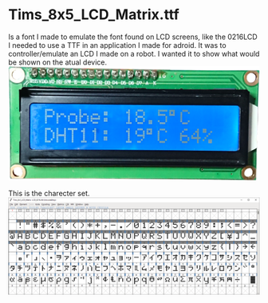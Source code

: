 # Tims_8x5_LCD_Matrix.ttf
Is a font I made to emulate the font found on LCD screens, like the 0216LCD
I needed to use a TTF in an application I made for adroid.
It was to controller/emulate an LCD I made on a robot.
I wanted it to show what would be shown on the atual device.
![2x16 LCD](https://github.com/Palingenesis/LCD-Font/blob/main/LCD_2x16.png)

This is the charecter set.
![Charecter set](https://github.com/Palingenesis/LCD-Font/blob/main/Tims_8x5_LCD_Matrix.png)
